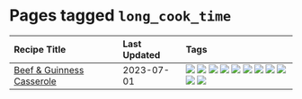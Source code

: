 # Pages tagged `long_cook_time`

|Recipe Title|Last Updated|Tags
|:---|:---|:---|
|[Beef & Guinness Casserole](../recipes/beefandguinnesscasserole.md)|2023-07-01|[![](https://img.shields.io/badge/tag-amazing-8ce73b)](../tags/amazing.md) [![](https://img.shields.io/badge/tag-baked-6685b7)](../tags/baked.md) [![](https://img.shields.io/badge/tag-beef-13fda6)](../tags/beef.md) [![](https://img.shields.io/badge/tag-casserole-427cd)](../tags/casserole.md) [![](https://img.shields.io/badge/tag-guinness-5b6ac0)](../tags/guinness.md) [![](https://img.shields.io/badge/tag-irish-95446)](../tags/irish.md) [![](https://img.shields.io/badge/tag-large_quantity-3a4f8e)](../tags/large_quantity.md) [![](https://img.shields.io/badge/tag-long_cook_time-4d8aaa)](../tags/long_cook_time.md) [![](https://img.shields.io/badge/tag-long_prep_time-eadebe)](../tags/long_prep_time.md) [![](https://img.shields.io/badge/tag-messy-c6d429)](../tags/messy.md) [![](https://img.shields.io/badge/tag-tricky-517a72)](../tags/tricky.md)|